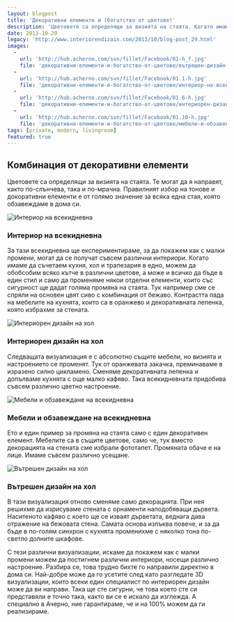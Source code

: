 ```yaml
---
layout: blogpost
title: 'Декоративни елементи и (богатство от цветове)'
description: 'Цветовете са определящи за визията на стаята. Когато имаме да съчетаем кухня, хол и трапезария в едно, можем да обобсобим всяко кътче в различни цветове, а може и всичко да бъде в един стил и само да променяме някои отделни елементи, които със сигурност ще дадат голяма промяна на стаята'
date: 2013-10-29
legacy: 'http://www.interiorendizain.com/2013/10/blog-post_29.html'
images:
  -
    url: 'http://hub.acherno.com/svn/fillet/Facebook/01-h_f.jpg'
    file: 'декоративни-елементи-и-богатство-от-цветове/вътрешен-дизайн-на-хол.jpg'
  -
    url: 'http://hub.acherno.com/svn/fillet/Facebook/01.1-h.jpg'
    file: 'декоративни-елементи-и-богатство-от-цветове/интериор-на-всекидневна.jpg'
  -
    url: 'http://hub.acherno.com/svn/fillet/Facebook/01.6-h.jpg'
    file: 'декоративни-елементи-и-богатство-от-цветове/интериорен-дизайн-на-хол.jpg'
  -
    url: 'http://hub.acherno.com/svn/fillet/Facebook/01.10-h.jpg'
    file: 'декоративни-елементи-и-богатство-от-цветове/мебели-и-обзавеждане-на-всекидневна.jpg'
tags: [private, modern, livingroom]
featured: true
---
```

## Комбинация от **декоративни елементи**
Цветовете са определящи за визията на стаята. Те могат да я направят, както по-слънчева, така и по-мрачна. Правилният избор на тонове и докоративни елементи е от голямо значение за всяка една стая, която обзавеждаме в дома си.

![Интериор на всекидневна](декоративни-елементи-и-богатство-от-цветове/интериор-на-всекидневна.jpg)
### Интериор на **всекидневна**

За тази всекидневна ще експериментираме, за да покажем как с малки промени, могат да се получат съвсем различни интериори. Когато имаме да съчетаем кухня, хол и трапезария в едно, можем да обобсобим всяко кътче в различни цветове, а може и всичко да бъде в един стил и само да променяме някои отделни елементи, които със сигурност ще дадат голяма промяна на стаята. Тук например сме се спряли на основен цвят сиво с комбинация от бежаво. Контрастта пада на мебелите на кухнята, които са в оранжево и декоративната лепенка, която избрахме за стената.

![Интериорен дизайн на хол](декоративни-елементи-и-богатство-от-цветове/интериорен-дизайн-на-хол.jpg)
### Интериорен дизайн на **хол**

Следващата визуализация е с абсолютно същите мебели, но визията и настроението се променят. Тук от оранжевата закачка, преминаваме в изразено силно цикламено. Сменяме декоративната лепенка и допълваме кухнята с още малко кафяво. Така всекидневната придобива съвсем различно цветно настроение.

![Мебели и обзавеждане на  всекидневна](декоративни-елементи-и-богатство-от-цветове/мебели-и-обзавеждане-на-всекидневна.jpg)
### Мебели и обзавеждане на **всекидневна**

Ето и един пример за промяна на стаята само с един декоративен елемент. Мебелите са в същите цветове, само че, тук вместо декорацията на стената сме избрали фототапет. Промяната обаче е на лице. Имаме съвсем различно усещане.

![Вътрешен дизайн на хол](декоративни-елементи-и-богатство-от-цветове/вътрешен-дизайн-на-хол.jpg)
### Вътрешен дизайн на **хол**

В тази визуализация отново сменяме само декорацията. При нея решихме да изрисуваме стената с орнаменти наподобяващи дървета. Наситеното кафяво с което ще се изваят дърветата, веднага дава отражение на бежовата стена. Самата основа изпъква повече, и за да бъде в по-голям синхрон с кухнята променихме с няколко тона по-светло долните шкафове.

С тези различни визуализации, искаме да покажем как с малки промени можем да постигнем различни интериори, носещи различно настроение. Разбира се, това трудно бихте го направили директно в дома си. Най-добре може да го усетите след като разгледате 3D визуализации, които всеки един специалист по интериорен дизайн може да ви направи. Така ще сте сигурни, че това което сте си представяли е точно така, както ви се е искало да изглежда. А специално в Ачерно, ние гарантираме, че и на 100% можем да ги реализираме.